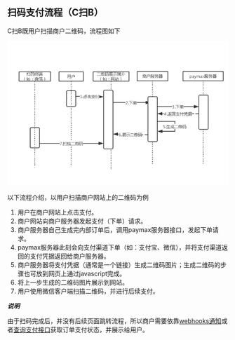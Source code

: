 ## 扫码支付流程（C扫B）

C扫B既用户扫描商户二维码，流程图如下

![](image/csb_flow.png)


以下流程介绍，以用户扫描商户网站上的二维码为例

1. 用户在商户网站上点击支付。
2. 商户网站向商户服务器发起支付（下单）请求。
3. 商户服务器自己生成完内部订单后，调用paymax服务器接口，发起下单请求。
4. paymax服务器此刻会向支付渠道下单（如：支付宝、微信），并将支付渠道返回的支付凭据返回给商户服务器。
5. 商户服务器将支付凭据（通常是一个链接）生成二维码图片；生成二维码的步骤也可放到网页上通过javascript完成。
6. 将上一步生成的二维码图片展示到网站。
7. 用户使用微信客户端扫描二维码，并进行后续支付。


***说明***

由于扫码完成后，并没有后续页面跳转流程，所以商户需要依靠[webhooks通知](webhooks通知.md)或者[查询支付接口](API文档#查询支付)获取订单支付状态，并展示给用户。




